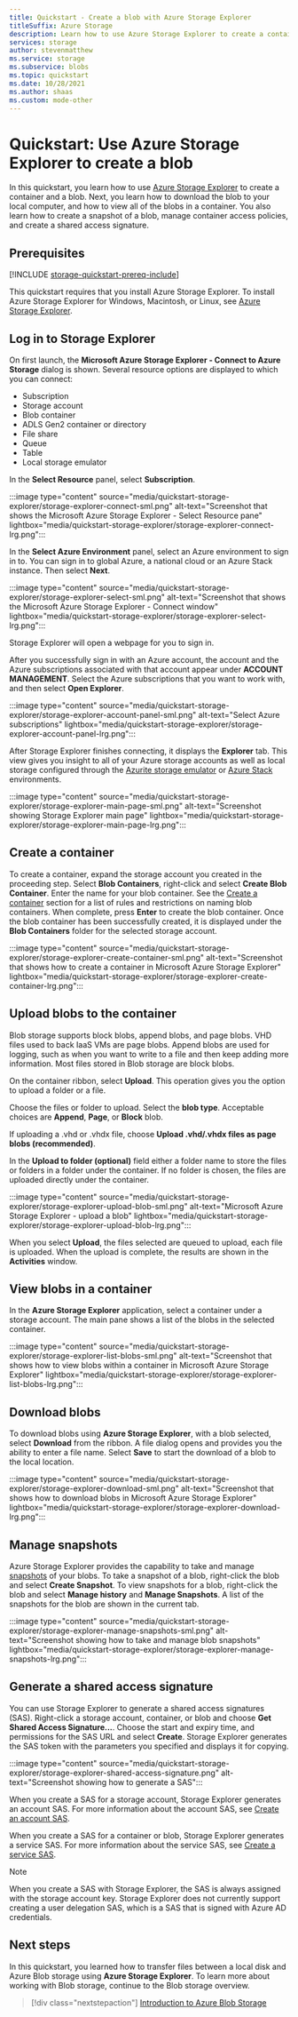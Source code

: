 ```yaml
---
title: Quickstart - Create a blob with Azure Storage Explorer
titleSuffix: Azure Storage
description: Learn how to use Azure Storage Explorer to create a container and a blob, download the blob to your local computer, and view all of the blobs in the container.
services: storage
author: stevenmatthew
ms.service: storage
ms.subservice: blobs
ms.topic: quickstart
ms.date: 10/28/2021
ms.author: shaas
ms.custom: mode-other
---
```


# Quickstart: Use Azure Storage Explorer to create a blob

In this quickstart, you learn how to use [Azure Storage Explorer](https://azure.microsoft.com/features/storage-explorer/) to create a container and a blob. Next, you learn how to download the blob to your local computer, and how to view all of the blobs in a container. You also learn how to create a snapshot of a blob, manage container access policies, and create a shared access signature.

## Prerequisites

[!INCLUDE [storage-quickstart-prereq-include](../../../includes/storage-quickstart-prereq-include.md)]

This quickstart requires that you install Azure Storage Explorer. To install Azure Storage Explorer for Windows, Macintosh, or Linux, see [Azure Storage Explorer](https://azure.microsoft.com/features/storage-explorer/).

## Log in to Storage Explorer

On first launch, the **Microsoft Azure Storage Explorer - Connect to Azure Storage** dialog is shown. Several resource options are displayed to which you can connect:

- Subscription
- Storage account
- Blob container
- ADLS Gen2 container or directory
- File share
- Queue
- Table
- Local storage emulator

In the **Select Resource** panel, select **Subscription**.

:::image type="content" source="media/quickstart-storage-explorer/storage-explorer-connect-sml.png" alt-text="Screenshot that shows the Microsoft Azure Storage Explorer - Select Resource pane" lightbox="media/quickstart-storage-explorer/storage-explorer-connect-lrg.png":::

In the **Select Azure Environment** panel, select an Azure environment to sign in to. You can sign in to global Azure, a national cloud or an Azure Stack instance. Then select **Next**.

:::image type="content" source="media/quickstart-storage-explorer/storage-explorer-select-sml.png" alt-text="Screenshot that shows the Microsoft Azure Storage Explorer - Connect window" lightbox="media/quickstart-storage-explorer/storage-explorer-select-lrg.png":::

Storage Explorer will open a webpage for you to sign in.

After you successfully sign in with an Azure account, the account and the Azure subscriptions associated with that account appear under **ACCOUNT MANAGEMENT**. Select the Azure subscriptions that you want to work with, and then select **Open Explorer**.

:::image type="content" source="media/quickstart-storage-explorer/storage-explorer-account-panel-sml.png" alt-text="Select Azure subscriptions" lightbox="media/quickstart-storage-explorer/storage-explorer-account-panel-lrg.png":::

After Storage Explorer finishes connecting, it displays the **Explorer** tab. This view gives you insight to all of your Azure storage accounts as well as local storage configured through the [Azurite storage emulator](../common/storage-use-azurite.md?toc=/azure/storage/blobs/toc.json) or [Azure Stack](/azure-stack/user/azure-stack-storage-connect-se?toc=/azure/storage/blobs/toc.json) environments.

:::image type="content" source="media/quickstart-storage-explorer/storage-explorer-main-page-sml.png" alt-text="Screenshot showing Storage Explorer main page" lightbox="media/quickstart-storage-explorer/storage-explorer-main-page-lrg.png":::

## Create a container

To create a container, expand the storage account you created in the proceeding step. Select **Blob Containers**, right-click and select **Create Blob Container**. Enter the name for your blob container. See the [Create a container](storage-quickstart-blobs-dotnet.md#create-a-container) section for a list of rules and restrictions on naming blob containers. When complete, press **Enter** to create the blob container. Once the blob container has been successfully created, it is displayed under the **Blob Containers** folder for the selected storage account.

:::image type="content" source="media/quickstart-storage-explorer/storage-explorer-create-container-sml.png" alt-text="Screenshot that shows how to create a container in Microsoft Azure Storage Explorer" lightbox="media/quickstart-storage-explorer/storage-explorer-create-container-lrg.png":::

## Upload blobs to the container

Blob storage supports block blobs, append blobs, and page blobs. VHD files used to back IaaS VMs are page blobs. Append blobs are used for logging, such as when you want to write to a file and then keep adding more information. Most files stored in Blob storage are block blobs.

On the container ribbon, select **Upload**. This operation gives you the option to upload a folder or a file.

Choose the files or folder to upload. Select the **blob type**. Acceptable choices are **Append**, **Page**, or **Block** blob.

If uploading a .vhd or .vhdx file, choose **Upload .vhd/.vhdx files as page blobs (recommended)**.

In the **Upload to folder (optional)** field either a folder name to store the files or folders in a folder under the container. If no folder is chosen, the files are uploaded directly under the container.

:::image type="content" source="media/quickstart-storage-explorer/storage-explorer-upload-blob-sml.png" alt-text="Microsoft Azure Storage Explorer - upload a blob" lightbox="media/quickstart-storage-explorer/storage-explorer-upload-blob-lrg.png":::

When you select **Upload**, the files selected are queued to upload, each file is uploaded. When the upload is complete, the results are shown in the **Activities** window.

## View blobs in a container

In the **Azure Storage Explorer** application, select a container under a storage account. The main pane shows a list of the blobs in the selected container.

:::image type="content" source="media/quickstart-storage-explorer/storage-explorer-list-blobs-sml.png" alt-text="Screenshot that shows how to view blobs within a container in Microsoft Azure Storage Explorer" lightbox="media/quickstart-storage-explorer/storage-explorer-list-blobs-lrg.png":::

## Download blobs

To download blobs using **Azure Storage Explorer**, with a blob selected, select **Download** from the ribbon. A file dialog opens and provides you the ability to enter a file name. Select **Save** to start the download of a blob to the local location.

:::image type="content" source="media/quickstart-storage-explorer/storage-explorer-download-sml.png" alt-text="Screenshot that shows how to download blobs in Microsoft Azure Storage Explorer" lightbox="media/quickstart-storage-explorer/storage-explorer-download-lrg.png":::

## Manage snapshots

Azure Storage Explorer provides the capability to take and manage [snapshots](./snapshots-overview.md) of your blobs. To take a snapshot of a blob, right-click the blob and select **Create Snapshot**. To view snapshots for a blob, right-click the blob and select **Manage history** and **Manage Snapshots**. A list of the snapshots for the blob are shown in the current tab.

:::image type="content" source="media/quickstart-storage-explorer/storage-explorer-manage-snapshots-sml.png" alt-text="Screenshot showing how to take and manage blob snapshots" lightbox="media/quickstart-storage-explorer/storage-explorer-manage-snapshots-lrg.png":::

## Generate a shared access signature

You can use Storage Explorer to generate a shared access signatures (SAS). Right-click a storage account, container, or blob and choose **Get Shared Access Signature...**. Choose the start and expiry time, and permissions for the SAS URL and select **Create**. Storage Explorer generates the SAS token with the parameters you specified and displays it for copying.

:::image type="content" source="media/quickstart-storage-explorer/storage-explorer-shared-access-signature.png" alt-text="Screenshot showing how to generate a SAS":::

When you create a SAS for a storage account, Storage Explorer generates an account SAS. For more information about the account SAS, see [Create an account SAS](/rest/api/storageservices/create-account-sas).

When you create a SAS for a container or blob, Storage Explorer generates a service SAS. For more information about the service SAS, see [Create a service SAS](/rest/api/storageservices/create-service-sas).

> [!NOTE]
> When you create a SAS with Storage Explorer, the SAS is always assigned with the storage account key. Storage Explorer does not currently support creating a user delegation SAS, which is a SAS that is signed with Azure AD credentials.

## Next steps

In this quickstart, you learned how to transfer files between a local disk and Azure Blob storage using **Azure Storage Explorer**. To learn more about working with Blob storage, continue to the Blob storage overview.

> [!div class="nextstepaction"]
> [Introduction to Azure Blob Storage](./storage-blobs-introduction.md)
